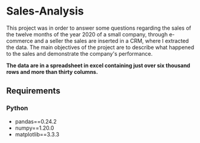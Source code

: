 # Sales-Analysis


This project was in order to answer some questions regarding the sales of the twelve months of the year 2020 of a small company, through e-commerce and a seller the sales are inserted in a CRM, where I extracted the data. The main objectives of the project are to describe what happened to the sales and demonstrate the company's performance.

**The data are in a spreadsheet in excel containing just over six thousand rows and more than thirty columns.**

## Requirements

### Python

- pandas==0.24.2
- numpy==1.20.0
- matplotlib==3.3.3

